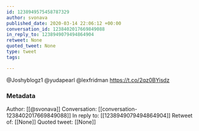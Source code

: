```yaml
---
id: 1238949575458787329
author: svonava
published_date: 2020-03-14 22:06:12 +00:00
conversation_id: 1238402017669849088
in_reply_to: 1238949079494864904
retweet: None
quoted_tweet: None
type: tweet
tags:

---
```


@Joshyblogz1 @yudapearl @lexfridman https://t.co/2qz0BYisdz

### Metadata

Author: [[@svonava]]
Conversation: [[conversation-1238402017669849088]]
In reply to: [[1238949079494864904]]
Retweet of: [[None]]
Quoted tweet: [[None]]
